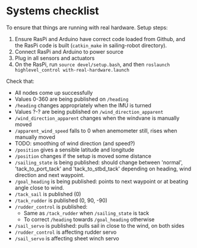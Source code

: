 # Systems checklist

To ensure that things are running with real hardware. Setup steps:

1. Ensure RasPi and Arduino have correct code loaded from Github, and the RasPi
   code is built (`catkin_make` in sailing-robot directory).
2. Connect RasPi and Arduino to power source
3. Plug in all sensors and actuators
4. On the RasPi, run `source devel/setup.bash`, and then
   `roslaunch highlevel_control with-real-hardware.launch`

Check that:

- All nodes come up successfully
- Values 0-360 are being published on `/heading`
- `/heading` changes appropriately when the IMU is turned
- Values ?-? are being published on `/wind_direction_apparent`
- `/wind_direction_apparent` changes when the windvane is manually moved
- `/apparent_wind_speed` falls to 0 when anemometer still, rises when manually moved
- TODO: smoothing of wind direction (and speed?)
- `/position` gives a sensible latitude and longitude
- `/position` changes if the setup is moved some distance
- `/sailing_state` is being published: should change between 'normal',
  'tack_to_port_tack' and 'tack_to_stbd_tack' depending on heading, wind
  direction and next waypoint.
- `/goal_heading` is being published: points to next waypoint or at beating
  angle close to wind.
- `/tack_sail` is published (0)
- `/tack_rudder` is published (0, 90, -90)
- `/rudder_control` is published:
  - Same as `/tack_rudder` when `/sailing_state` is tack
  - To correct `/heading` towards `/goal_heading` otherwise
- `/sail_servo` is published: pulls sail in close to the wind, on both sides
- `/rudder_control` is affecting rudder servo
- `/sail_servo` is affecting sheet winch servo
